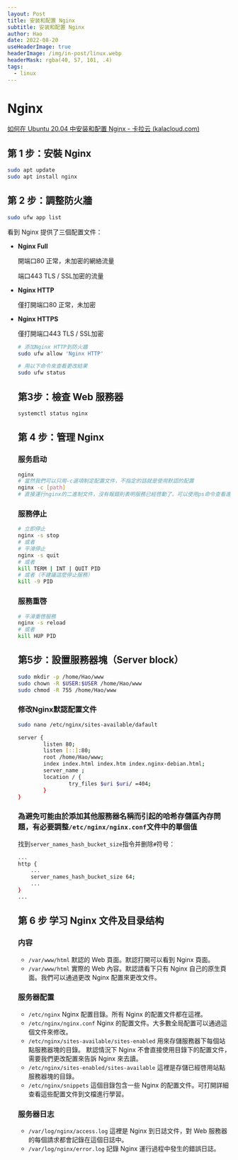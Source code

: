 ```yaml
---
layout: Post
title: 安装和配置 Nginx
subtitle: 安装和配置 Nginx
author: Hao
date: 2022-08-20
useHeaderImage: true
headerImage: /img/in-post/linux.webp
headerMask: rgba(40, 57, 101, .4)
tags: 
  - linux
---
```

# Nginx

[如何在 Ubuntu 20.04 中安装和配置 Nginx - 卡拉云 (kalacloud.com)](https://kalacloud.com/blog/how-to-install-nginx-on-ubuntu-20-04/)

## **第 1 步：安裝 Nginx**

```bash
sudo apt update
sudo apt install nginx
```

## **第 2 步：調整防火牆**

```bash
sudo ufw app list
```

看到 Nginx 提供了三個配置文件：

- **Nginx Full**
    
    開端口80 正常，未加密的網絡流量
    
    端口443 TLS / SSL加密的流量
    
- **Nginx HTTP**
    
    僅打開端口80 正常，未加密
    
- **Nginx HTTPS**
    
    僅打開端口443 TLS / SSL加密
    
    ```bash
    # 添加Nginx HTTP到防火牆
    sudo ufw allow 'Nginx HTTP'
    
    # 用以下命令來查看更改結果
    sudo ufw status
    ```
    
    ## **第3步：檢查 Web 服務器**
    
    ```bash
    systemctl status nginx
    ```
    
    ## **第 4 步：管理 Nginx**
    
    ### **服务启动**
    
    ```bash
    nginx
    # 當然我們可以只用-c選項制定配置文件，不指定的話就是使用默認的配置
    nginx -c [path]
    # 直接運行nginx的二進制文件，沒有報錯則表明服務已經啓動了。可以使用ps命令查看進程
    ```
    
    ### **服務停止**
    
    ```bash
    # 立即停止
    nginx -s stop 
    # 或者
    # 平滑停止
    nginx -s quit
    # 或者
    kill TERM | INT | QUIT PID
    # 或者（不建議這麼停止服務）
    kill -9 PID
    ```
    
    ### **服務重啓**
    
    ```bash
    # 平滑重啓服務
    nginx -s reload
    # 或者
    kill HUP PID
    ```
    
    ## **第5步：設置服務器塊（Server block）**
    
    ```bash
    sudo mkdir -p /home/Hao/www
    sudo chown -R $USER:$USER /home/Hao/www
    sudo chmod -R 755 /home/Hao/www
    ```
    
    ### 修改Nginx默認配置文件
    
    ```bash
    sudo nano /etc/nginx/sites-available/dafault
    
    server {
            listen 80;
            listen [::]:80;
            root /home/Hao/www;
            index index.html index.htm index.nginx-debian.html;
            server_name ;
            location / {
                    try_files $uri $uri/ =404;
            }
    }
    ```
    
    ### 為避免可能由於添加其他服務器名稱而引起的哈希存儲區內存問題，有必要調整`/etc/nginx/nginx.conf`文件中的單個值
    
    找到`server_names_hash_bucket_size`指令并删除`#`符号：
    
    ```bash
    ...
    http {
        ...
        server_names_hash_bucket_size 64;
        ...
    }
    ...
    ```
    
    ## 第 6 步 学习 Nginx 文件及目录结构
    
    ### 内容
    
    - `/var/www/html` 默認的 Web 頁面。默認打開可以看到 Nginx 頁面。
    - `/var/www/html` 實際的 Web 內容。默認請看下只有 Nginx 自己的原生頁面。我們可以通過更改 Nginx 配置來更改文件。
    
    ### 服务器配置
    
    - `/etc/nginx` Nginx 配置目錄。所有 Nginx 的配置文件都在這裡。
    - `/etc/nginx/nginx.conf` Nginx 的配置文件。大多數全局配置可以通過這個文件來修改。
    - `/etc/nginx/sites-available/sites-enabled` 用來存儲服務器下每個站點服務器塊的目錄。 默認情況下 Nginx 不會直接使用目錄下的配置文件，需要我們更改配置來告訴 Nginx 來去讀。
    - `/etc/nginx/sites-enabled/sites-available` 這裡是存儲已經啓用站點服務器塊的目錄。
    - `/etc/nginx/snippets` 這個目錄包含一些 Nginx 的配置文件。可打開詳細查看這些配置文件到文檔進行學習。
    
    ### 服务器日志
    
    - `/var/log/nginx/access.log` 這裡是 Nginx 到日誌文件，對 Web 服務器的每個請求都會記錄在這個日誌中。
    - `/var/log/nginx/error.log` 記錄 Nginx 運行過程中發生的錯誤日誌。